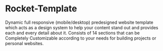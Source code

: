 # Rocket-Template
Dynamic full responsive (mobile/desktop) predesigned website template which acts as a design system to help your content stand out and provides each and every detail about it. Consists of 14 sections that can be Completely Customizable according to your needs for building projects or personal websites.
